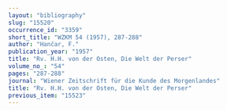 ```yaml
---
layout: "bibliography"
slug: "15520"
occurrence_id: "3359"
short_title: "WZKM 54 (1957), 287-288"
author: "Hančar, F."
publication_year: "1957"
title: "Rv. H.H. von der Osten, Die Welt der Perser"
volume_no_: "54"
pages: "287-288"
journal: "Wiener Zeitschrift für die Kunde des Morgenlandes"
title: "Rv. H.H. von der Osten, Die Welt der Perser"
previous_item: "15523"
---
```

